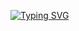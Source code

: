 [![Typing SVG](https://readme-typing-svg.demolab.com?font=Fira+Code&duration=2500&pause=1000&color=8C1FF7&background=FF000000&width=500&lines=Hi+stalker;Why+stalk+if+you+can+call;Hunting+for+jobs%2C+can't+afford+to+fall;Resume+submitted%2C+waiting+for+a+hall;Applying+non-stop%2C+gotta+give+it+all;Experience+and+skills%2C+time+to+enthrall;Interviews+scheduled%2C+nerves+appall;Preparation+is+key%2C+gotta+stand+tall;Questions+asked%2C+answers+must+enthrall;Impress+the+employer%2C+make+the+ball;Offer+received%2C+jump+like+a+doll;Salary+negotiated%2C+feeling+so+royal;First+day+at+work%2C+ready+to+install;Learning+new+skills%2C+time+to+install;Boss+is+pleased%2C+productivity+in+haul;Career+growth%2C+it's+not+a+small;Thankful+for+the+job%2C+feeling+so+small)](https://git.io/typing-svg)
